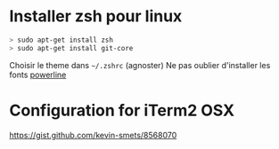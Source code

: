 # Installer zsh pour linux

```bash
> sudo apt-get install zsh
> sudo apt-get install git-core
```

Choisir le theme dans `~/.zshrc`  (agnoster)
Ne pas oublier d'installer les fonts [powerline](https://github.com/powerline/fonts)

# Configuration for iTerm2 OSX

https://gist.github.com/kevin-smets/8568070

